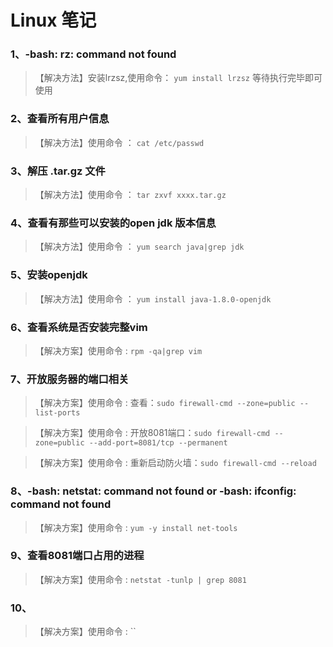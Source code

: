 # Linux 笔记

### 1、-bash: rz: command not found

> 【解决方法】安装lrzsz,使用命令： `yum install lrzsz` 等待执行完毕即可使用

### 2、查看所有用户信息

> 【解决方法】使用命令 ： `cat /etc/passwd`

### 3、解压 .tar.gz 文件

> 【解决方法】使用命令 ： `tar zxvf xxxx.tar.gz`

### 4、查看有那些可以安装的open jdk 版本信息

> 【解决方法】使用命令 ： `yum search java|grep jdk`

### 5、安装openjdk

> 【解决方法】使用命令 ： `yum install java-1.8.0-openjdk`

### 6、查看系统是否安装完整vim

> 【解决方案】使用命令 : `rpm -qa|grep vim`

### 7、开放服务器的端口相关

> 【解决方案】使用命令 : 查看：`sudo firewall-cmd --zone=public --list-ports`

> 【解决方案】使用命令 : 开放8081端口：`sudo firewall-cmd --zone=public --add-port=8081/tcp --permanent`

> 【解决方案】使用命令 : 重新启动防火墙：`sudo firewall-cmd --reload`

### 8、-bash: netstat: command not found or -bash: ifconfig: command not found

> 【解决方案】使用命令 : `yum -y install net-tools`

### 9、查看8081端口占用的进程

> 【解决方案】使用命令 : `netstat -tunlp | grep 8081`

### 10、

> 【解决方案】使用命令 : ``